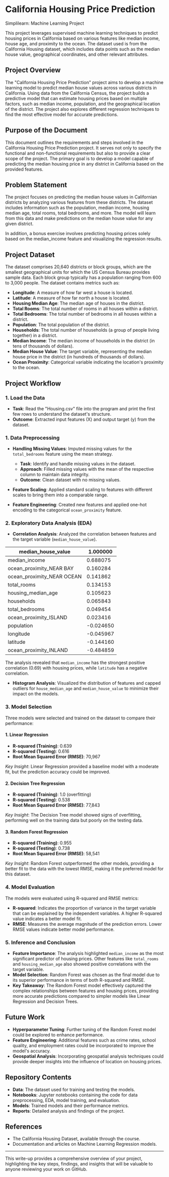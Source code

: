 # California Housing Price Prediction
Simplilearn: Machine Learning Project

This project leverages supervised machine learning techniques to predict housing prices in California based on various features like median income, house age, and proximity to the ocean. The dataset used is from the California Housing dataset, which includes data points such as the median house value, geographical coordinates, and other relevant attributes.

## Project Overview

The "California Housing Price Prediction" project aims to develop a machine learning model to predict median house values across various districts in California. Using data from the California Census, the project builds a predictive model that can estimate housing prices based on multiple factors, such as median income, population, and the geographical location of the district. The project also explores different regression techniques to find the most effective model for accurate predictions.

## Purpose of the Document

This document outlines the requirements and steps involved in the California Housing Price Prediction project. It serves not only to specify the functional and non-functional requirements but also to provide a clear scope of the project. The primary goal is to develop a model capable of predicting the median housing price in any district in California based on the provided features.

## Problem Statement

The project focuses on predicting the median house values in Californian districts by analyzing various features from these districts. The dataset includes information such as the population, median income, housing median age, total rooms, total bedrooms, and more. The model will learn from this data and make predictions on the median house value for any given district.

In addition, a bonus exercise involves predicting housing prices solely based on the median_income feature and visualizing the regression results.

## Project Dataset

The dataset comprises 20,640 districts or block groups, which are the smallest geographical units for which the US Census Bureau provides sample data. Each block group typically has a population ranging from 600 to 3,000 people. The dataset contains metrics such as:

- **Longitude**: A measure of how far west a house is located.
- **Latitude**: A measure of how far north a house is located.
- **Housing Median Age**: The median age of houses in the district.
- **Total Rooms**: The total number of rooms in all houses within a district.
- **Total Bedrooms**: The total number of bedrooms in all houses within a district.
- **Population**: The total population of the district.
- **Households**: The total number of households (a group of people living together) in a district.
- **Median Income**: The median income of households in the district (in tens of thousands of dollars).
- **Median House Value**: The target variable, representing the median house price in the district (in hundreds of thousands of dollars).
- **Ocean Proximity**: Categorical variable indicating the location's proximity to the ocean.

## Project Workflow
### 1. Load the Data
- **Task**: Read the "Housing.csv" file into the program and print the first few rows to understand the dataset's structure.
- **Outcome**: Extracted input features (X) and output target (y) from the dataset.

### 1. Data Preprocessing

- **Handling Missing Values**: Imputed missing values for the `total_bedrooms` feature using the mean strategy.
   - **Task**: Identify and handle missing values in the dataset.
   - **Approach**: Filled missing values with the mean of the respective column to maintain data integrity.
   - **Outcome**: Clean dataset with no missing values.
     
- **Feature Scaling**: Applied standard scaling to features with different scales to bring them into a comparable range.
- **Feature Engineering**: Created new features and applied one-hot encoding to the categorical `ocean_proximity` feature.

### 2. Exploratory Data Analysis (EDA)

- **Correlation Analysis**: Analyzed the correlation between features and the target variable (`median_house_value`).
  
|median_house_value          |   1.000000        |
|----------------------------|-------------------|
|median_income               |    0.688075       |
|ocean_proximity_NEAR BAY    |    0.160284       |
|ocean_proximity_NEAR OCEAN  |   0.141862        |
|total_rooms                 |     0.134153      |
|housing_median_age          |     0.105623      |
|households                  |    0.065843       |
|total_bedrooms              |    0.049454       |
|ocean_proximity_ISLAND      |     0.023416      |
|population                  |   -0.024650       |
|longitude                   |    -0.045967      |
|latitude                    |    -0.144160      |
|ocean_proximity_INLAND      |    -0.484859      |


  The analysis revealed that `median_income` has the strongest positive correlation (0.69) with housing prices, while `latitude` has a negative correlation.
- **Histogram Analysis**: Visualized the distribution of features and capped outliers for `house_median_age` and `median_house_value` to minimize their impact on the models.

### 3. Model Selection

Three models were selected and trained on the dataset to compare their performance:

#### 1. **Linear Regression**
   - **R-squared (Training)**: 0.639
   - **R-squared (Testing)**: 0.616
   - **Root Mean Squared Error (RMSE)**: 70,967

   *Key Insight*: Linear Regression provided a baseline model with a moderate fit, but the prediction accuracy could be improved.

#### 2. **Decision Tree Regression**
   - **R-squared (Training)**: 1.0 (overfitting)
   - **R-squared (Testing)**: 0.538
   - **Root Mean Squared Error (RMSE)**: 77,843

   *Key Insight*: The Decision Tree model showed signs of overfitting, performing well on the training data but poorly on the testing data.

#### 3. **Random Forest Regression**
   - **R-squared (Training)**: 0.955
   - **R-squared (Testing)**: 0.738
   - **Root Mean Squared Error (RMSE)**: 58,541

   *Key Insight*: Random Forest outperformed the other models, providing a better fit to the data with the lowest RMSE, making it the preferred model for this dataset.

### 4. Model Evaluation

The models were evaluated using R-squared and RMSE metrics:

- **R-squared**: Indicates the proportion of variance in the target variable that can be explained by the independent variables. A higher R-squared value indicates a better model fit.
- **RMSE**: Measures the average magnitude of the prediction errors. Lower RMSE values indicate better model performance.

### 5. Inference and Conclusion

- **Feature Importance**: The analysis highlighted `median_income` as the most significant predictor of housing prices. Other features like `total_rooms` and `housing_median_age` also showed positive correlations with the target variable.
- **Model Selection**: Random Forest was chosen as the final model due to its superior performance in terms of both R-squared and RMSE.
- **Key Takeaway**: The Random Forest model effectively captured the complex relationships between features and housing prices, providing more accurate predictions compared to simpler models like Linear Regression and Decision Trees.

## Future Work

- **Hyperparameter Tuning**: Further tuning of the Random Forest model could be explored to enhance performance.
- **Feature Engineering**: Additional features such as crime rates, school quality, and employment rates could be incorporated to improve the model's accuracy.
- **Geospatial Analysis**: Incorporating geospatial analysis techniques could provide deeper insights into the influence of location on housing prices.

## Repository Contents

- **Data**: The dataset used for training and testing the models.
- **Notebooks**: Jupyter notebooks containing the code for data preprocessing, EDA, model training, and evaluation.
- **Models**: Trained models and their performance metrics.
- **Reports**: Detailed analysis and findings of the project.

## References

- The California Housing Dataset, available through the course.
- Documentation and articles on Machine Learning Regression models.

---

This write-up provides a comprehensive overview of your project, highlighting the key steps, findings, and insights that will be valuable to anyone reviewing your work on GitHub.

